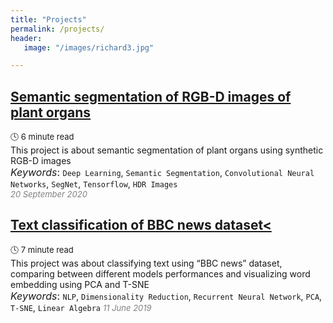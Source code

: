 ```yaml
---
title: "Projects"
permalink: /projects/
header:
   image: "/images/richard3.jpg"

---
```

## [Semantic segmentation of RGB-D images of plant organs](https://alpharouk.github.io/semantic-segmentation-of-plants-with-segnet/)
<font size="2">:clock4: 6 minute read</font>  
This project is about semantic segmentation of plant organs using synthetic RGB-D images  
<font size="3">*Keywords*: </font> `Deep Learning`, `Semantic Segmentation`, `Convolutional Neural Networks`, `SegNet`, `Tensorflow`, `HDR Images`  
<span style="color:grey">*<font size="2">20 September 2020</font>*</span>

## [Text classification of BBC news dataset<](https://alpharouk.github.io/nlp-project/)
<font size="2">:clock4: 7 minute read</font>  
This project was about classifying text using “BBC news” dataset, comparing between different models performances and visualizing word embedding using PCA and T-SNE  
<font size="3">*Keywords*: </font> `NLP`, `Dimensionality Reduction`, `Recurrent Neural Network`, `PCA`, `T-SNE`, `Linear Algebra`
<span style="color:grey">*<font size="2">11 June 2019</font>*</span>
